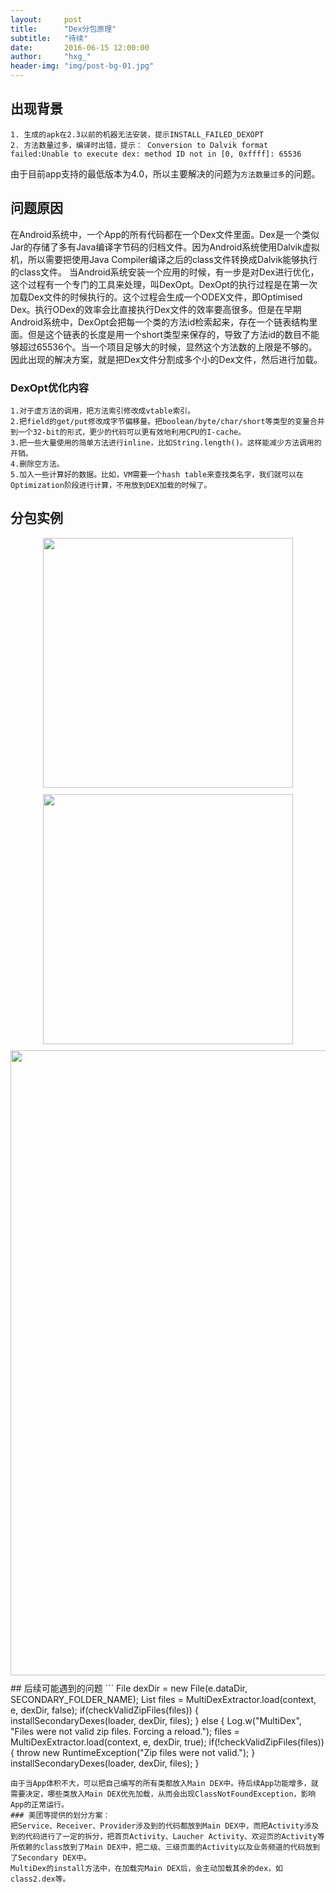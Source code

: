 ```yaml
---
layout:     post
title:      "Dex分包原理"
subtitle:   "待续"
date:       2016-06-15 12:00:00
author:     "hxg_"
header-img: "img/post-bg-01.jpg"
---
```

## 出现背景
```
1. 生成的apk在2.3以前的机器无法安装，提示INSTALL_FAILED_DEXOPT 
2. 方法数量过多，编译时出错，提示： Conversion to Dalvik format failed:Unable to execute dex: method ID not in [0, 0xffff]: 65536
```
由于目前app支持的最低版本为4.0，所以主要解决的问题为`方法数量过多`的问题。
## 问题原因
在Android系统中，一个App的所有代码都在一个Dex文件里面。Dex是一个类似Jar的存储了多有Java编译字节码的归档文件。因为Android系统使用Dalvik虚拟机，所以需要把使用Java Compiler编译之后的class文件转换成Dalvik能够执行的class文件。
当Android系统安装一个应用的时候，有一步是对Dex进行优化，这个过程有一个专门的工具来处理，叫DexOpt。DexOpt的执行过程是在第一次加载Dex文件的时候执行的。这个过程会生成一个ODEX文件，即Optimised Dex。执行ODex的效率会比直接执行Dex文件的效率要高很多。但是在早期Android系统中，DexOpt会把每一个类的方法id检索起来，存在一个链表结构里面。但是这个链表的长度是用一个short类型来保存的，导致了方法id的数目不能够超过65536个。当一个项目足够大的时候，显然这个方法数的上限是不够的。
因此出现的解决方案，就是把Dex文件分割成多个小的Dex文件，然后进行加载。
### DexOpt优化内容
```
1.对于虚方法的调用，把方法索引修改成vtable索引。
2.把field的get/put修改成字节偏移量。把boolean/byte/char/short等类型的变量合并到一个32-bit的形式，更少的代码可以更有效地利用CPU的I-cache。
3.把一些大量使用的简单方法进行inline，比如String.length()。这样能减少方法调用的开销。
4.删除空方法。
5.加入一些计算好的数据。比如，VM需要一个hash table来查找类名字，我们就可以在Optimization阶段进行计算，不用放到DEX加载的时候了。
```
## 分包实例
<img src="/blog/img/1.png" style="display: block; margin: 10px auto; width: 400px; height: auto;" /> 
<img src="/blog/img/2.png" style="display: block; margin: 10px auto; width: 400px; height: auto;" /> 
<img src="/blog/img/3.png" style="display: block; margin: 10px auto; width: 1000px; height: auto;" /> 
## 后续可能遇到的问题
```
File dexDir = new File(e.dataDir, SECONDARY_FOLDER_NAME);
                    List files = MultiDexExtractor.load(context, e, dexDir, false);
                    if(checkValidZipFiles(files)) {
                        installSecondaryDexes(loader, dexDir, files);
                    } else {
                        Log.w("MultiDex", "Files were not valid zip files.  Forcing a reload.");
                        files = MultiDexExtractor.load(context, e, dexDir, true);
                        if(!checkValidZipFiles(files)) {
                            throw new RuntimeException("Zip files were not valid.");
                        }
                        installSecondaryDexes(loader, dexDir, files);
                    }

```
由于当App体积不大，可以把自己编写的所有类都放入Main DEX中。待后续App功能增多，就需要决定，哪些类放入Main DEX优先加载，从而会出现ClassNotFoundException，影响App的正常运行。
### 美团等提供的划分方案：
把Service、Receiver、Provider涉及到的代码都放到Main DEX中，而把Activity涉及到的代码进行了一定的拆分，把首页Activity、Laucher Activity、欢迎页的Activity等所依赖的class放到了Main DEX中，把二级、三级页面的Activity以及业务频道的代码放到了Secondary DEX中。
MultiDex的install方法中，在加载完Main DEX后，会主动加载其余的dex，如class2.dex等。



